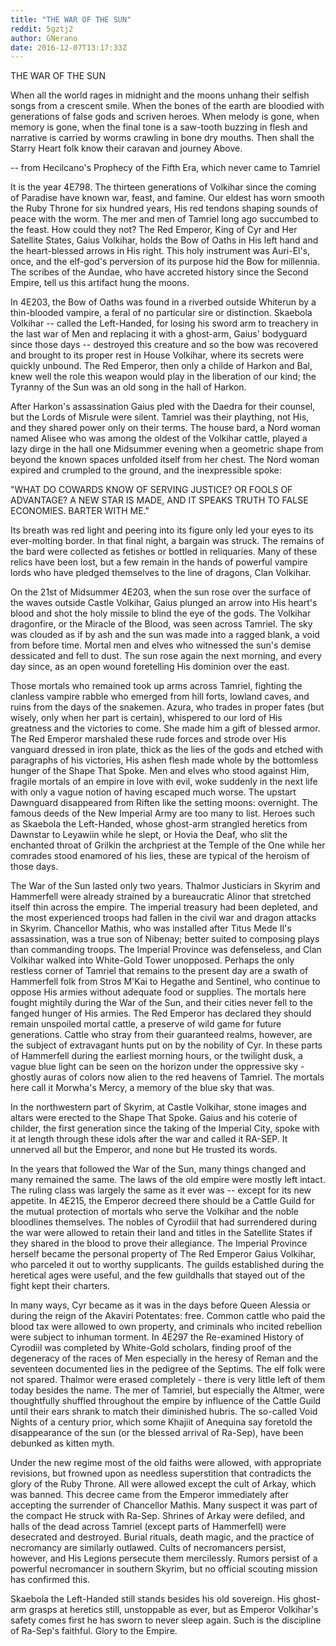 ```yaml
---
title: "THE WAR OF THE SUN"
reddit: 5gztj2
author: GNerano
date: 2016-12-07T13:17:33Z
---
```


THE WAR OF THE SUN

When all the world rages in midnight and the moons unhang their selfish songs from a crescent smile. When the bones of the earth are bloodied with generations of false gods and scriven heroes. When melody is gone, when memory is gone, when the final tone is a saw-tooth buzzing in flesh and narrative is carried by worms crawling in bone dry mouths. Then shall the Starry Heart folk know their caravan and journey Above.

-- from Hecilcano's Prophecy of the Fifth Era, which never came to Tamriel


It is the year 4E798. The thirteen generations of Volkihar since the coming of Paradise have known war, feast, and famine. Our eldest has worn smooth the Ruby Throne for six hundred years, His red tendons shaping sounds of peace with the worm. The mer and men of Tamriel long ago succumbed to the feast. How could they not? The Red Emperor, King of Cyr and Her Satellite States, Gaius Volkihar, holds the Bow of Oaths in His left hand and the heart-blessed arrows in His right. This holy instrument was Auri-El's, once, and the elf-god's perversion of its purpose hid the Bow for millennia. The scribes of the Aundae, who have accreted history since the Second Empire, tell us this artifact hung the moons. 

In 4E203, the Bow of Oaths was found in a riverbed outside Whiterun by a thin-blooded vampire, a feral of no particular sire or distinction. Skaebola Volkihar -- called the Left-Handed, for losing his sword arm to treachery in the last war of Men and replacing it with a ghost-arm, Gaius' bodyguard since those days -- destroyed this creature and so the bow was recovered and brought to its proper rest in House Volkihar, where its secrets were quickly unbound. The Red Emperor, then only a childe of Harkon and Bal, knew well the role this weapon would play in the liberation of our kind; the Tyranny of the Sun was an old song in the hall of Harkon.

After Harkon's assassination Gaius pled with the Daedra for their counsel, but the Lords of Misrule were silent. Tamriel was their plaything, not His, and they shared power only on their terms. The house bard, a Nord woman named Alisee who was among the oldest of the Volkihar cattle, played a lazy dirge in the hall one Midsummer evening when a geometric shape from beyond the known spaces unfolded itself from her chest. The Nord woman expired and crumpled to the ground, and the inexpressible spoke:

"WHAT DO COWARDS KNOW OF SERVING JUSTICE? OR FOOLS OF ADVANTAGE? A NEW STAR IS MADE, AND IT SPEAKS TRUTH TO FALSE ECONOMIES. BARTER WITH ME."

Its breath was red light and peering into its figure only led your eyes to its ever-molting border. In that final night, a bargain was struck. The remains of the bard were collected as fetishes or bottled in reliquaries. Many of these relics have been lost, but a few remain in the hands of powerful vampire lords who have pledged themselves to the line of dragons, Clan Volkihar.


On the 21st of Midsummer 4E203, when the sun rose over the surface of the waves outside Castle Volkihar, Gaius plunged an arrow into His heart's blood and shot the holy missile to blind the eye of the gods. The Volkihar dragonfire, or the Miracle of the Blood, was seen across Tamriel. The sky was clouded as if by ash and the sun was made into a ragged blank, a void from before time. Mortal men and elves who witnessed the sun's demise dessicated and fell to dust. The sun rose again the next morning, and every day since, as an open wound foretelling His dominion over the east.

Those mortals who remained took up arms across Tamriel, fighting the clanless vampire rabble who emerged from hill forts, lowland caves, and ruins from the days of the snakemen. Azura, who trades in proper fates (but wisely, only when her part is certain), whispered to our lord of His greatness and the victories to come. She made him a gift of blessed armor. The Red Emperor marshaled these rude forces and strode over His vanguard dressed in iron plate, thick as the lies of the gods and etched with paragraphs of his victories, His ashen flesh made whole by the bottomless hunger of the Shape That Spoke. Men and elves who stood against Him, fragile mortals of an empire in love with evil, woke suddenly in the next life with only a vague notion of having escaped much worse. The upstart Dawnguard disappeared from Riften like the setting moons: overnight. The famous deeds of the New Imperial Army are too many to list. Heroes such as Skaebola the Left-Handed, whose ghost-arm strangled heretics from Dawnstar to Leyawiin while he slept, or Hovia the Deaf, who slit the enchanted throat of Grilkin the archpriest at the Temple of the One while her comrades stood enamored of his lies, these are typical of the heroism of those days.

The War of the Sun lasted only two years. Thalmor Justiciars in Skyrim and Hammerfell were already strained by a bureaucratic Alinor that stretched itself thin across the empire. The imperial treasury had been depleted, and the most experienced troops had fallen in the civil war and dragon attacks in Skyrim. Chancellor Mathis, who was installed after Titus Mede II's assassination, was a true son of Nibenay; better suited to composing plays than commanding troops. The Imperial Province was defenseless, and Clan Volkihar walked into White-Gold Tower unopposed. Perhaps the only restless corner of Tamriel that remains to the present day are a swath of Hammerfell folk from Stros M'Kai to Hegathe and Sentinel, who continue to oppose His armies without adequate food or supplies. The mortals here fought mightily during the War of the Sun, and their cities never fell to the fanged hunger of His armies. The Red Emperor has declared they should remain unspoiled mortal cattle, a preserve of wild game for future generations. Cattle who stray from their guaranteed realms, however, are the subject of extravagant hunts put on by the nobility of Cyr. In these parts of Hammerfell during the earliest morning hours, or the twilight dusk, a vague blue light can be seen on the horizon under the oppressive sky - ghostly auras of colors now alien to the red heavens of Tamriel. The mortals here call it Morwha's Mercy, a memory of the blue sky that was.

In the northwestern part of Skyrim, at Castle Volkihar, stone images and altars were erected to the Shape That Spoke. Gaius and his coterie of childer, the first generation since the taking of the Imperial City, spoke with it at length through these idols after the war and called it RA-SEP. It unnerved all but the Emperor, and none but He trusted its words. 


In the years that followed the War of the Sun, many things changed and many remained the same. The laws of the old empire were mostly left intact. The ruling class was largely the same as it ever was -- except for its new appetite. In 4E215, the Emperor decreed there should be a Cattle Guild for the mutual protection of mortals who serve the Volkihar and the noble bloodlines themselves. The nobles of Cyrodiil that had surrendered during the war were allowed to retain their land and titles in the Satellite States if they shared in the blood to prove their allegiance. The Imperial Province herself became the personal property of The Red Emperor Gaius Volkihar, who parceled it out to worthy supplicants. The guilds established during the heretical ages were useful, and the few guildhalls that stayed out of the fight kept their charters.

In many ways, Cyr became as it was in the days before Queen Alessia or during the reign of the Akaviri Potentates: free. Common cattle who paid the blood tax were allowed to own property, and criminals who incited rebellion were subject to inhuman torment. In 4E297 the Re-examined History of Cyrodiil was completed by White-Gold scholars, finding proof of the degeneracy of the races of Men especially in the heresy of Reman and the seventeen documented lies in the pedigree of the Septims. The elf folk were not spared. Thalmor were erased completely - there is very little left of them today besides the name. The mer of Tamriel, but especially the Altmer, were thoughtfully shuffled throughout the empire by influence of the Cattle Guild until their ears shrank to match their diminished hubris. The so-called Void Nights of a century prior, which some Khajiit of Anequina say foretold the disappearance of the sun (or the blessed arrival of Ra-Sep), have been debunked as kitten myth.

Under the new regime most of the old faiths were allowed, with appropriate revisions, but frowned upon as needless superstition that contradicts the glory of the Ruby Throne. All were allowed except the cult of Arkay, which was banned. This decree came from the Emperor immediately after accepting the surrender of Chancellor Mathis. Many suspect it was part of the compact He struck with Ra-Sep. Shrines of Arkay were defiled, and halls of the dead across Tamriel (except parts of Hammerfell) were desecrated and destroyed. Burial rituals, death magic, and the practice of necromancy are similarly outlawed. Cults of necromancers persist, however, and His Legions persecute them mercilessly. Rumors persist of a powerful necromancer in southern Skyrim, but no official scouting mission has confirmed this.

Skaebola the Left-Handed still stands besides his old sovereign. His ghost-arm grasps at heretics still, unstoppable as ever, but as Emperor Volkihar's safety comes first he has sworn to never sleep again. Such is the discipline of Ra-Sep's faithful. Glory to the Empire.
